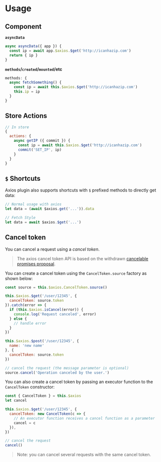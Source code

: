 # Usage

## Component

**`asyncData`**

```js
async asyncData({ app }) {
  const ip = await app.$axios.$get('http://icanhazip.com')
  return { ip }
}
```

**`methods`/`created`/`mounted`/etc**

```js
methods: {
  async fetchSomething() {
    const ip = await this.$axios.$get('http://icanhazip.com')
    this.ip = ip
  }
}
```

## Store Actions

```js
// In store
{
  actions: {
    async getIP ({ commit }) {
      const ip = await this.$axios.$get('http://icanhazip.com')
      commit('SET_IP', ip)
    }
  }
}
```

## `$` Shortcuts

Axios plugin also supports shortcuts with `$` prefixed methods to directly get data:

```js
// Normal usage with axios
let data = (await $axios.get('...')).data

// Fetch Style
let data = await $axios.$get('...')
```

## Cancel token

You can cancel a request using a _cancel token_.

> The axios cancel token API is based on the withdrawn [cancelable promises proposal](https://github.com/tc39/proposal-cancelable-promises).

You can create a cancel token using the `CancelToken.source` factory as shown below:

```js
const source = this.$axios.CancelToken.source()

this.$axios.$get('/user/12345', {
  cancelToken: source.token
}).catch(error => {
  if (this.$axios.isCancel(error)) {
    console.log('Request canceled', error)
  } else {
    // handle error
  }
})

this.$axios.$post('/user/12345', {
  name: 'new name'
}, {
  cancelToken: source.token
})

// cancel the request (the message parameter is optional)
source.cancel('Operation canceled by the user.')
```

You can also create a cancel token by passing an executor function to the `CancelToken` constructor:

```js
const { CancelToken } = this.$axios
let cancel

this.$axios.$get('/user/12345', {
  cancelToken: new CancelToken(c => {
    // An executor function receives a cancel function as a parameter
    cancel = c
  }),
})

// cancel the request
cancel()
```

> Note: you can cancel several requests with the same cancel token.
